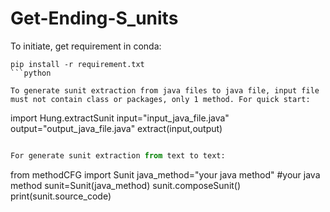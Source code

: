 # Get-Ending-S_units

To initiate, get requirement in conda:

```
pip install -r requirement.txt
```python

To generate sunit extraction from java files to java file, input file must not contain class or packages, only 1 method. For quick start:

```
import Hung.extractSunit
input="input_java_file.java"
output="output_java_file.java"
extract(input,output)
```python

For generate sunit extraction from text to text:

```
from methodCFG import Sunit
java_method="your java method" #your java method
sunit=Sunit(java_method)
sunit.composeSunit()
print(sunit.source_code)

```python
